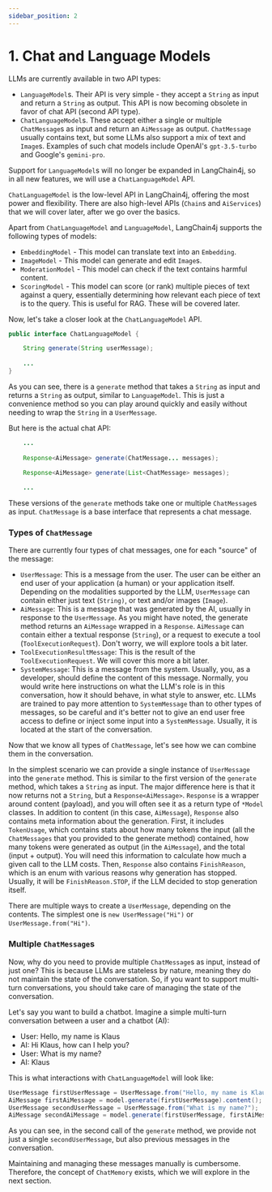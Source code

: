 ```yaml
---
sidebar_position: 2
---
```


# 1. Chat and Language Models

LLMs are currently available in two API types:
- `LanguageModel`s. Their API is very simple - they accept a `String` as input and return a `String` as output.
This API is now becoming obsolete in favor of chat API (second API type).
- `ChatLanguageModel`s. These accept either a single or multiple `ChatMessage`s as input
and return an `AiMessage` as output.
`ChatMessage` usually contains text, but some LLMs also support a mix of text and `Image`s.
Examples of such chat models include OpenAI's `gpt-3.5-turbo` and Google's `gemini-pro`.

Support for `LanguageModel`s will no longer be expanded in LangChain4j,
so in all new features, we will use a `ChatLanguageModel` API.

`ChatLanguageModel` is the low-level API in LangChain4j, offering the most power and flexibility.
There are also high-level APIs (`Chain`s and `AiServices`) that we will cover later, after we go over the basics.

Apart from `ChatLanguageModel` and `LanguageModel`, LangChain4j supports the following types of models:
- `EmbeddingModel` - This model can translate text into an `Embedding`.
- `ImageModel` - This model can generate and edit `Image`s.
- `ModerationModel` - This model can check if the text contains harmful content.
- `ScoringModel` - This model can score (or rank) multiple pieces of text against a query,
essentially determining how relevant each piece of text is to the query. This is useful for RAG.
These will be covered later.

Now, let's take a closer look at the `ChatLanguageModel` API.

```java
public interface ChatLanguageModel {

    String generate(String userMessage);
    
    ...
}
```
As you can see, there is a `generate` method that takes a `String` as input and returns a `String` as output, similar to `LanguageModel`.
This is just a convenience method so you can play around quickly and easily without needing to wrap the `String` in a `UserMessage`.

But here is the actual chat API:
```java
    ...
    
    Response<AiMessage> generate(ChatMessage... messages);

    Response<AiMessage> generate(List<ChatMessage> messages);
        
    ...
```

These versions of the `generate` methods take one or multiple `ChatMessage`s as input.
`ChatMessage` is a base interface that represents a chat message.

### Types of `ChatMessage`
There are currently four types of chat messages, one for each "source" of the message:

- `UserMessage`: This is a message from the user.
The user can be either an end user of your application (a human) or your application itself.
Depending on the modalities supported by the LLM, `UserMessage` can contain either just text (`String)`, or text and/or images (`Image`).
- `AiMessage`: This is a message that was generated by the AI, usually in response to the `UserMessage`.
As you might have noted, the generate method returns an `AiMessage` wrapped in a `Response`.
`AiMessage` can contain either a textual response (`String`), or a request to execute a tool (`ToolExecutionRequest`).
Don't worry, we will explore tools a bit later.
- `ToolExecutionResultMessage`: This is the result of the `ToolExecutionRequest`. We will cover this more a bit later.
- `SystemMessage`: This is a message from the system.
Usually, you, as a developer, should define the content of this message.
Normally, you would write here instructions on what the LLM's role is in this conversation,
how it should behave, in what style to answer, etc.
LLMs are trained to pay more attention to `SystemMessage` than to other types of messages,
so be careful and it's better not to give an end user free access to define or inject some input into a `SystemMessage`.
Usually, it is located at the start of the conversation.

Now that we know all types of `ChatMessage`, let's see how we can combine them in the conversation.

In the simplest scenario we can  provide a single instance of `UserMessage` into the `generate` method.
This is similar to the first version of the `generate` method, which takes a `String` as input.
The major difference here is that it now returns not a `String`, but a `Response<AiMessage>`.
`Response` is a wrapper around content (payload), and you will often see it as a return type of `*Model` classes.
In addition to content (in this case, `AiMessage`), `Response` also contains meta information about the generation.
First, it includes `TokenUsage`, which contains stats about how many tokens the input
(all the `ChatMessages` that you provided to the generate method) contained,
how many tokens were generated as output (in the `AiMessage`), and the total (input + output).
You will need this information to calculate how much a given call to the LLM costs.
Then, `Response` also contains `FinishReason`, which is an enum with various reasons why generation has stopped.
Usually, it will be `FinishReason.STOP`, if the LLM decided to stop generation itself.

There are multiple ways to create a `UserMessage`, depending on the contents.
The simplest one is `new UserMessage("Hi")` or `UserMessage.from("Hi")`.

### Multiple `ChatMessage`s
Now, why do you need to provide multiple `ChatMessage`s as input, instead of just one?
This is because LLMs are stateless by nature, meaning they do not maintain the state of the conversation.
So, if you want to support multi-turn conversations, you should take care of managing the state of the conversation.

Let's say you want to build a chatbot. Imagine a simple multi-turn conversation between a user and a chatbot (AI):
- User: Hello, my name is Klaus
- AI: Hi Klaus, how can I help you?
- User: What is my name?
- AI: Klaus

This is what interactions with `ChatLanguageModel` will look like:
```java
UserMessage firstUserMessage = UserMessage.from("Hello, my name is Klaus");
AiMessage firstAiMessage = model.generate(firstUserMessage).content(); // Hi Klaus, how can I help you?
UserMessage secondUserMessage = UserMessage.from("What is my name?");
AiMessage secondAiMessage = model.generate(firstUserMessage, firstAiMessage, secondUserMessage).content(); // Klaus
```
As you can see, in the second call of the `generate` method, we provide not just a single `secondUserMessage`,
but also previous messages in the conversation.

Maintaining and managing these messages manually is cumbersome.
Therefore, the concept of `ChatMemory` exists, which we will explore in the next section.
